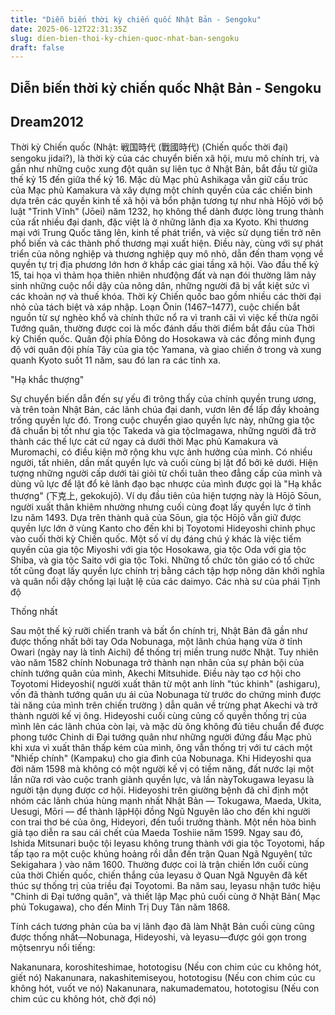 ```yaml
---
title: "Diễn biến thời kỳ chiến quốc Nhật Bản - Sengoku"
date: 2025-06-12T22:31:35Z
slug: dien-bien-thoi-ky-chien-quoc-nhat-ban-sengoku
draft: false
---
```


## Diễn biến thời kỳ chiến quốc Nhật Bản - Sengoku

## Dream2012

Thời kỳ Chiến quốc (Nhật: 戦国時代 (戰國時代) (Chiến quốc thời đại) sengoku jidai?), là thời kỳ của các chuyển biến xã hội, mưu mô chính trị, và gần như những cuộc xung đột quân sự liên tục ở Nhật Bản, bắt đầu từ giữa thế kỷ 15 đến giữa thế kỷ 16.
Mặc dù Mạc phủ Ashikaga vẫn giữ cấu trúc của Mạc phủ Kamakura và xây dựng một chính quyền của các chiến binh dựa trên các quyền kinh tế xã hội và bổn phận tương tự như nhà Hōjō với bộ luật "Trinh Vĩnh" (Jōei) năm 1232, họ không thể dành được lòng trung thành của rất nhiều đại danh, đặc việt là ở những lãnh địa xa Kyoto. Khi thương mại với Trung Quốc tăng lên, kinh tế phát triển, và việc sử dụng tiền trở nên phổ biến và các thành phố thương mại xuất hiện. Điều này, cùng với sự phát triển của nông nghiệp và thương nghiệp quy mô nhỏ, dẫn đến tham vọng về quyền tự trị địa phương lớn hơn ở khắp các giai tầng xã hội. Vào đầu thế kỷ 15, tai họa vì thảm họa thiên nhiên nhưđộng đất và nạn đói thường lãm nảy sinh những cuộc nổi dậy của nông dân, những người đã bị vắt kiệt sức vì các khoản nợ và thuế khóa. Thời kỳ Chiến quốc bao gồm nhiều các thời đại nhỏ của tách biệt và xáp nhập.
Loạn Ōnin (1467–1477), cuộc chiến bắt nguồn từ sự nghèo khổ và chính thức nổ ra vì tranh cãi vì việc kế thừa ngôi Tướng quân, thường được coi là mốc đánh dấu thời điểm bắt đầu của Thời kỳ Chiến quốc. Quân đội phía Đông do Hosokawa và các đồng minh đụng độ với quân đội phía Tây của gia tộc Yamana, và giao chiến ở trong và xung quanh Kyoto suốt 11 năm, sau đó lan ra các tỉnh xa.
 
"Hạ khắc thượng"

Sự chuyển biến dẫn đến sự yếu đi trông thấy của chính quyền trung ương, và trên toàn Nhật Bản, các lãnh chúa đại danh, vươn lên để lấp đầy khoảng trống quyền lực đó. Trong cuộc chuyển giao quyền lực này, những gia tộc đã chuẩn bị tốt như gia tộc Takeda và gia tộcImagawa, những người đã trở thành các thế lực cát cứ ngay cả dưới thời Mạc phủ Kamakura và Muromachi, có điều kiện mở rộng khu vực ảnh hưởng của mình. Có nhiều người, tất nhiên, dần mất quyền lực và cuối cùng bị lật đổ bởi kẻ dưới. Hiện tượng những người cấp dưới tài giỏi từ chối tuân theo đẳng cấp của mình và dùng vũ lực để lật đổ kẻ lãnh đạo bạc nhược của mình được gọi là "Hạ khắc thượng" (下克上, gekokujō).
Ví dụ đầu tiên của hiện tượng này là Hōjō Sōun, người xuất thân khiêm nhường nhưng cuối cùng đoạt lấy quyền lực ở tỉnh Izu năm 1493. Dựa trên thành quả của Sōun, gia tộc Hōjō vẫn giữ được quyền lực lớn ở vùng Kanto cho đến khi bị Toyotomi Hideyoshi chinh phục vào cuối thời kỳ Chiến quốc.
Một số ví dụ đáng chú ý khác là việc tiếm quyền của gia tộc Miyoshi với gia tộc Hosokawa, gia tộc Oda với gia tộc Shiba, và gia tộc Saito với gia tộc Toki.
Những tổ chức tôn giáo có tổ chức tốt cũng đoạt lấy quyền lực chính trị bằng cách tập hợp nông dân khởi nghĩa và quân nổi dậy chống lại luật lệ của các daimyo. Các nhà sư của phái Tịnh độ 
 
Thống nhất
 
Sau một thế kỷ rưỡi chiến tranh và bất ổn chính trị, Nhật Bản đã gần như được thống nhất bởi tay Oda Nobunaga, một lãnh chúa hạng vừa ở tỉnh Owari (ngày nay là tỉnh Aichi) để thống trị miền trung nước Nhật. Tuy nhiên vào năm 1582 chính Nobunaga trở thành nạn nhân của sự phản bội của chính tướng quân của mình, Akechi Mitsuhide. Điều này tạo cơ hội cho Toyotomi Hideyoshi( người xuất thân từ một anh lính "túc khinh" (ashigaru), vốn đã thành tướng quân ưu ái của Nobunaga từ trước do chứng minh được tài năng của mình trên chiến trường ) dẫn quân về trừng phạt Akechi và trở thành người kế vị ông. Hideyoshi cuối cùng củng cố quyền thống trị của mình lên các lãnh chúa còn lại, và mặc dù ông không đủ tiêu chuẩn để được phong tước Chinh di Đại tướng quân như những người đứng đầu Mạc phủ khi xưa vì xuất thân thấp kém của mình, ông vẫn thống trị với tư cách một "Nhiếp chính" (Kampaku) cho gia đình của Nobunaga.
Khi Hideyoshi qua đời năm 1598 mà không có một người kế vị có tiềm năng, đất nước lại một lần nữa rơi vào cuộc tranh giành quyền lực, và lần nàyTokugawa Ieyasu là người tận dụng được cơ hội.
Hideyoshi trên giường bệnh đã chỉ định một nhóm các lãnh chúa hùng mạnh nhất Nhật Bản — Tokugawa, Maeda, Ukita, Uesugi, Mōri — để thành lậpHội đồng Ngũ Nguyên lão cho đến khi người con trai thơ bé của ông, Hideyori, đến tuổi trưởng thành. Một nền hòa bình giả tạo diễn ra sau cái chết của Maeda Toshiie năm 1599. Ngay sau đó, Ishida Mitsunari buộc tội Ieyasu không trung thành với gia tộc Toyotomi, hấp tấp tạo ra một cuộc khủng hoảng rồi dẫn đến trận Quan Ngã Nguyên( tức Sekigahara ) vào năm 1600. Thường được coi là trận chiến lớn cuối cùng của thời Chiến quốc, chiến thắng của Ieyasu ở Quan Ngã Nguyên đã kết thúc sự thống trị của triều đại Toyotomi. Ba năm sau, Ieyasu nhận tước hiệu "Chinh di Đại tướng quân", và thiết lập Mạc phủ cuối cùng ở Nhật Bản( Mạc phủ Tokugawa), cho đến Minh Trị Duy Tân năm 1868.
 
Tính cách tương phản của ba vị lãnh đạo đã làm Nhật Bản cuối cùng cũng được thống nhất—Nobunaga, Hideyoshi, và Ieyasu—được gói gọn trong mộtsenryu nổi tiếng:

Nakanunara, koroshiteshimae, hototogisu (Nếu con chim cúc cu không hót, giết nó)
Nakanunara, nakashitemiseyou, hototogisu (Nếu con chim cúc cu không hót, vuốt ve nó)
Nakanunara, nakumadematou, hototogisu (Nếu con chim cúc cu không hót, chờ đợi nó)